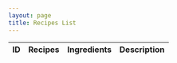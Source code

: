 ```yaml
---
layout: page
title: Recipes List
---
```

<table id = "personlist">
    <thead>
      <tr>
        <th>ID</th>
        <th>Recipes</th>
        <th>Ingredients</th>
        <th>Description</th>
      </tr>
    </thead>
    <tbody></tbody>
</table>

<script>
    const userz = document.getElementById("personlist");


  const url = "https://everittcheng.tk/api/cookingwebsite/";

  const options = {
      method: 'GET', 
      mode: 'cors', 
      cache: 'default', 
      credentials: 'omit', 
      headers: {
      'Content-Type': 'application/json'
      },
  };


  function showList() {
    fetch(url, options)
      .then(response => {
        if (response.status !== 200) {
            const errorMsg = 'Database response error: ' + response.status;
            console.log(errorMsg);
            const tr = document.createElement("tr");
            const td = document.createElement("td");
            td.innerHTML = errorMsg;
            tr.appendChild(td);
            userz.appendChild(tr);
            return;
        }
        response.json().then(data => {
            for (const row of data) {

              const tr = document.createElement("tr");

              const id = document.createElement("td");
              const recipe = document.createElement("td");
              const ingredients = document.createElement("td");
              const description = document.createElement("td");



              id.innerHTML = row.id;
              recipe.innerHTML = row.recipe;
              ingredients.innerHTML = row.ingredients;
              description.innerHTML = row.description;



              tr.appendChild(id);
              tr.appendChild(recipe);
              tr.appendChild(ingredients);
              tr.appendChild(description);



              userz.appendChild(tr);
            }
        })
    })
  }

  showList();
</script>